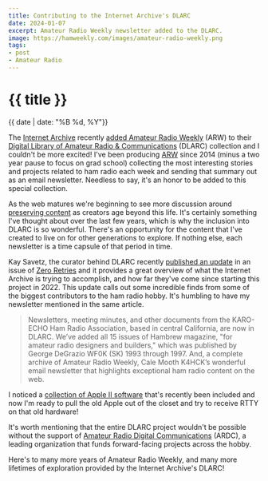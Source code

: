 ```yaml
---
title: Contributing to the Internet Archive's DLARC
date: 2024-01-07
excerpt: Amateur Radio Weekly newsletter added to the DLARC.
image: https://hamweekly.com/images/amateur-radio-weekly.png
tags:
- post
- Amateur Radio
---
```

<h1 class="full-bleed">{{ title }}</h1><p class="date">{{ date | date: "%B %d, %Y"}}</p>

The [Internet Archive](https://archive.org/) recently [added Amateur Radio Weekly](https://archive.org/details/amateur-radio-weekly) (ARW) to their [Digital Library of Amateur Radio & Communications](https://archive.org/details/dlarc) (DLARC) collection and I couldn't be more excited! I've been producing [ARW](https://hamweekly.com/) since 2014 (minus a two year pause to focus on grad school) collecting the most interesting stories and projects related to ham radio each week and sending that summary out as an email newsletter. Needless to say, it's an honor to be added to this special collection.

As the web matures we're beginning to see more discussion around [preserving content](https://wordpress.com/blog/2023/08/25/introducing-the-100-year-plan/) as creators age beyond this life. It's certainly something I've thought about over the last few years, which is why the inclusion into DLARC is so wonderful. There's an opportunity for the content that I've created to live on for other generations to explore. If nothing else, each newsletter is a time capsule of that period in time.

Kay Savetz, the curator behind DLARC recently [published an update](https://www.zeroretries.org/p/zero-retries-0133#%C2%A7whats-new-at-digital-library-of-amateur-radio-and-communications-january) in an issue of [Zero Retries](https://www.zeroretries.org/) and it provides a great overview of what the Internet Archive is trying to accomplish, and how far they've come since starting this project in 2022. This update calls out some incredible finds from some of the biggest contributors to the ham radio hobby. It's humbling to have my newsletter mentioned in the same article.

> Newsletters, meeting minutes, and other documents from the KARO-ECHO Ham Radio Association, based in central California, are now in DLARC. We’ve added all 15 issues of Hambrew magazine, "for amateur radio designers and builders," which was published by George DeGrazio WF0K (SK) 1993 through 1997. And, a complete archive of Amateur Radio Weekly, Cale Mooth K4HCK’s wonderful email newsletter that highlights exceptional ham radio content on the web.

I noticed a [collection of Apple II software](https://archive.org/details/dlarc-software-appleII?tab=collection) that's recently been included and now I'm ready to pull the old Apple out of the closet and try to receive RTTY on that old hardware!

It's worth mentioning that the entire DLARC project wouldn't be possible without the support of [Amateur Radio Digital Communications](https://www.ardc.net/) (ARDC), a leading organization that funds forward-facing projects across the hobby.

Here's to many more years of Amateur Radio Weekly, and many more lifetimes of exploration provided by the Internet Archive's DLARC!

